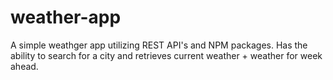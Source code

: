 # weather-app

A simple weathger app utilizing REST API's and NPM packages. Has the ability to search for a city and retrieves current weather + weather for week ahead.

